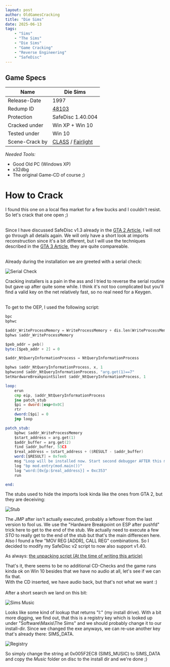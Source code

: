 ```yaml
---
layout: post
author: OldGamesCracking
title: "Die Sims"
date: 2025-06-13
tags:
    - "Sims"
    - "The Sims"
    - "Die Sims"
    - "Game Cracking"
    - "Reverse Engineering"
    - "SafeDisc"
---
```


## Game Specs

| Name | Die Sims |
| ------------- | ------------- |
| Release-Date | 1997 |
| Redump ID | [48103](http://redump.org/disc/48103/) |
| Protection | SafeDisc 1.40.004 |
| Cracked under | Win XP + Win 10 |
| Tested under | Win 10 |
| Scene-Crack by | [CLASS](https://www.nfohump.com/index.php?switchto=nfos&menu=quicknav&item=viewnfo&id=2821) / [Fairlight](https://www.nfohump.com/index.php?switchto=nfos&menu=quicknav&item=viewnfo&id=2822) |

*Needed Tools:*

- Good Old PC (Windows XP)
- x32dbg
- The original Game-CD of course ;)


# How to Crack

I found this one on a local flea market for a few bucks and I couldn't resist. So let's crack that one open ;)<br><br>

Since I have discussed SafeDisc v1.3 already in the [GTA 2 Article](/games/gta2), I will not go through all details again. We will only have a short look at imports reconstruction since it's a bit different, but I will use the techniques described in the [GTA 3 Article](/games/gta3), they are quite compareable.<br><br>

Already during the installation we are greeted with a serial check:

![Serial Check]({{site.url}}/assets/sims/serial.png)

Cracking installers is a pain in the ass and I tried to reverse the serial routine but gave up after quite some while. I think it's not too complicated but you'll find a valid key on the net relatively fast, so no real need for a Keygen.<br><br>

To get to the OEP, I used the following script:

```asm
bpc
bphwc

$addr_WriteProcessMemory = WriteProcessMemory + dis.len(WriteProcessMemory)
bphws $addr_WriteProcessMemory

$peb_addr = peb()
byte:[$peb_addr + 2] = 0

$addr_NtQueryInformationProcess = NtQueryInformationProcess

bphws $addr_NtQueryInformationProcess, x, 1
bphwcond $addr_NtQueryInformationProcess, "arg.get(1)==7"
SetHardwareBreakpointSilent $addr_NtQueryInformationProcess, 1

loop:
	erun
	cmp eip, $addr_NtQueryInformationProcess
	jne patch_stub
	$pi = dword:[esp+0x0C]
	rtr
	dword:[$pi] = 0
	jmp loop

patch_stub:
	bphwc $addr_WriteProcessMemory
	$start_address = arg.get(1)
	$addr_buffer = arg.get(2)
	find $addr_buffer, 53C3
	$real_address = $start_address + ($RESULT - $addr_buffer)
	word:[$RESULT] = 0xfeeb
	msg "Loop will be installed now. Start second debugger AFTER this message and paste the commands shown in the logwindow. Then pause the program and execute the second script."
	log "bp mod.entry(mod.main())"
	log "word:[0x{p:$real_address}] = 0xc353"
	run

end:
```

The stubs used to hide the imports look kinda like the ones from GTA 2, but they are deceiving:

![Stub]({{site.url}}/assets/sims/stubs.png)

The _JMP_ after isn't actually executed, probably a leftover from the last version to fool us. We use the "Hardware Breakpoint on ESP after pushfd" trick here to get to the end of the stub. We actually need to execute a few _STO_ to really get to the end of the stub but that's the main differecen here. Also I found a few "MOV REG [ADDR], CALL REG" combinations. So I decided to modify my SafeDisc v2 script to now also support v1.40.

As always: [the unpacking script (At the time of writing this article)](https://github.com/OldGamesCracking/oldgamescracking.github.io/blob/666d33a0ecf176e6ac1f44e65e68ff75555fcd15/assets/safedisc/safedisc_import_fixer.txt)<br>

That's it, there seems to be no additional CD-Checks and the game runs kinda ok on Win 10 besides that we have no audio at all, let's see if we can fix that.<br>
With the CD inserted, we have audio back, but that's not what we want :)<br><br>
After a short search we land on this bit:

![Sims Music]({{site.url}}/assets/sims/sims_music.png)

Looks like some kind of lookup that returns "I:\" (my install drive). With a bit more digging, we find out, that this is a registry key which is looked up under "Software\Maxis\The Sims" and we should probably change it to our install-dir. Since we changed the exe anyways, we can re-use another key that's already there: SIMS\_DATA.

![Registry]({{site.url}}/assets/sims/registry.png)

So simply change the string at 0x005F2EC8 (SIMS\_MUSIC) to SIMS\_DATA and copy the _Music_ folder on disc to the install dir and we're done ;)<br><br>
